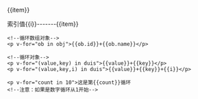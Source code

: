 <!DOCTYPE html>
<html lang="en">
<head>
    <meta charset="UTF-8">
    <title>Title</title>
    <script src="./lib/vue.js"></script>
</head>
<body>
<div id="app">
    <!--循环数字数字-->
    <p v-for="item in list">{{item}}</p>
    <p v-for="(item,i) in list">索引值{{i}}-------{{item}}</p>

    <!--循环数组对象-->
    <p v-for="ob in obj">{{ob.id}}+{{ob.name}}</p>

    <!--循环对象-->
    <p v-for="(value,key) in duis">{{value}}+{{key}}</p>
    <p v-for="(value,key,i) in duis">{{value}}+{{key}}+{{i}}</p>

    <p v-for="count in 10">这是第{{count}}循环
    <!--注意：如果是数字循环从1开始-->
</div>
<script>
  var vm = new Vue({
    el:'#app',
    data(){
      return {
        list:[1,2,3,4,5],
        obj:[
          {id:1,name:'zhangsan1'},
          {id:2,name:'zhangsan2'},
          {id:3,name:'zhangsan3'},
          {id:4,name:'zhangsan4'}
        ],
        duis:{
          id:1,
          name:'lisi',
          xing:'男'
        }
      }
    },
    methods: {
    }
  })
</script>
</body>
</html>